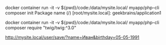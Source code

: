docker container run -it -v ${pwd}/code:/data/mysite.local/ myapp/php-cli composer init
Package name (<vendor>/<name>) [root/mysite.local]: geekbrains/application1

docker container run -it -v ${pwd}/code:/data/mysite.local/ myapp/php-cli composer require "twig/twig:^3.0"

http://mysite.local/user/save/?name=Иван&birthday=05-05-1991
